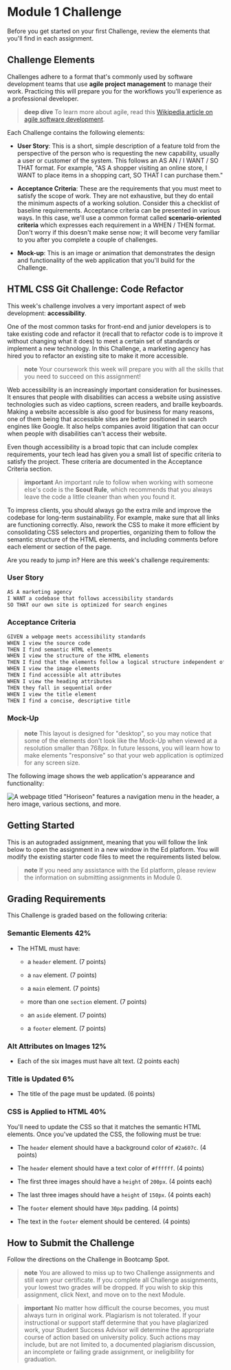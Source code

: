 # Module 1 Challenge

Before you get started on your first Challenge, review the elements that you'll find in each assignment.

## Challenge Elements

Challenges adhere to a format that's commonly used by software development teams that use **agile project management** to manage their work. Practicing this will prepare you for the workflows you'll experience as a professional developer.

> **deep dive** To learn more about agile, read this [Wikipedia article on agile software development](https://en.wikipedia.org/wiki/Agile_software_development).

Each Challenge contains the following elements:

* **User Story**: This is a short, simple description of a feature told from the perspective of the person who is requesting the new capability, usually a user or customer of the system. This follows an AS AN / I WANT / SO THAT format. For example, "AS A shopper visiting an online store, I WANT to place items in a shopping cart, SO THAT I can purchase them." 

* **Acceptance Criteria**: These are the requirements that you must meet to satisfy the scope of work. They are not exhaustive, but they do entail the minimum aspects of a working solution. Consider this a checklist of baseline requirements. Acceptance criteria can be presented in various ways. In this case, we'll use a common format called **scenario-oriented criteria** which expresses each requirement in a WHEN / THEN format. Don't worry if this doesn't make sense now; it will become very familiar to you after you complete a couple of challenges. 

* **Mock-up**: This is an image or animation that demonstrates the design and functionality of the web application that you'll build for the Challenge.

## HTML CSS Git Challenge: Code Refactor

This week's challenge involves a very important aspect of web development: **accessibility**. 

One of the most common tasks for front-end and junior developers is to take existing code and refactor it (recall that to refactor code is to improve it without changing what it does) to meet a certain set of standards or implement a new technology. In this Challenge, a marketing agency has hired you to refactor an existing site to make it more accessible. 

> **note** Your coursework this week will prepare you with all the skills that you need to succeed on this assignment!

Web accessibility is an increasingly important consideration for businesses. It ensures that people with disabilities can access a website using assistive technologies such as video captions, screen readers, and braille keyboards. Making a website accessible is also good for business for many reasons, one of them being that accessible sites are better positioned in search engines like Google. It also helps companies avoid litigation that can occur when people with disabilities can't access their website.

Even though accessibility is a broad topic that can include complex requirements, your tech lead has given you a small list of specific criteria to satisfy the project. These criteria are documented in the Acceptance Criteria section.

> **important** An important rule to follow when working with someone else's code is the **Scout Rule**, which recommends that you always leave the code a little cleaner than when you found it.

To impress clients, you should always go the extra mile and improve the codebase for long-term sustainability. For example, make sure that all links are functioning correctly. Also, rework the CSS to make it more efficient by consolidating CSS selectors and properties, organizing them to follow the semantic structure of the HTML elements, and including comments before each element or section of the page.

Are you ready to jump in? Here are this week's challenge requirements: 

### User Story

```md
AS A marketing agency
I WANT a codebase that follows accessibility standards
SO THAT our own site is optimized for search engines
```

### Acceptance Criteria

```md
GIVEN a webpage meets accessibility standards
WHEN I view the source code
THEN I find semantic HTML elements
WHEN I view the structure of the HTML elements
THEN I find that the elements follow a logical structure independent of styling and positioning
WHEN I view the image elements
THEN I find accessible alt attributes
WHEN I view the heading attributes
THEN they fall in sequential order
WHEN I view the title element
THEN I find a concise, descriptive title
```

### Mock-Up

> **note** This layout is designed for "desktop", so you may notice that some of the elements don't look like the Mock-Up when viewed at a resolution smaller than 768px. In future lessons, you will learn how to make elements "responsive" so that your web application is optimized for any screen size.

The following image shows the web application's appearance and functionality:

![A webpage titled "Horiseon" features a navigation menu in the header, a hero image, various sections, and more.](https://static.bc-edx.com/coding/software-dev/01-HTML-Git-CSS/assets/01-html-css-git-homework-demo.png)

## Getting Started

This is an autograded assignment, meaning that you will follow the link below to open the assignment in a new window in the Ed platform. You will modify the existing starter code files to meet the requirements listed below.

> **note** If you need any assistance with the Ed platform, please review the information on submitting assignments in Module 0.

## Grading Requirements

This Challenge is graded based on the following criteria: 

### Semantic Elements 42%

* The HTML must have:

    * a `header` element. (7 points)

    * a `nav` element. (7 points)
    
    * a `main` element. (7 points)

    * more than one `section` element. (7 points)
    
    * an `aside` element. (7 points)

    * a `footer` element. (7 points)

### Alt Attributes on Images 12%

* Each of the six images must have alt text. (2 points each)

### Title is Updated 6%

* The title of the page must be updated. (6 points)

### CSS is Applied to HTML 40%

You'll need to update the CSS so that it matches the semantic HTML elements. Once you've updated the CSS, the following must be true:

* The `header` element should have a background color of `#2a607c`. (4 points)

* The `header` element should have a text color of `#ffffff`. (4 points)

* The first three images should have a `height` of `200px`. (4 points each)

* The last three images should have a `height` of `150px`. (4 points each)

* The `footer` element should have `30px` padding. (4 points)

* The text in the `footer` element should be centered. (4 points)

## How to Submit the Challenge

Follow the directions on the Challenge in Bootcamp Spot.

> **note** You are allowed to miss up to two Challenge assignments and still earn your certificate. If you complete all Challenge assignments, your lowest two grades will be dropped. If you wish to skip this assignment, click Next, and move on to the next Module.

> **important** No matter how difficult the course becomes, you must always turn in original work. Plagiarism is not tolerated. If your instructional or support staff determine that you have plagiarized work, your Student Success Advisor will determine the appropriate course of action based on university policy. Such actions may include, but are not limited to, a documented plagiarism discussion, an incomplete or failing grade assignment, or ineligibility for graduation.
